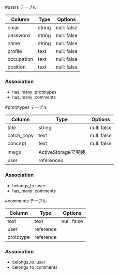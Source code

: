 #users テーブル

| Column             | Type   | Options     |
| ------------------ | ------ | ----------- |
| email              | string | null: false |
| password           | string | null: false |
| name               | string | null: false |
| profile            | text   | null: false |
| occupation         | text   | null: false |
| position           | text   | null: false |

### Association
- has_many :prototypes
- has_many :comments

#prototypes テーブル

| Column             | Type               | Options     |
| ------------------ | -------------------| ----------- |
| title              | string             | null: false |
| catch_copy         | text               | null: false |
| concept            | text               | null: false |
| image              | ActiveStorageで実装 |             |
| user               | references         |             |

### Association
- belongs_to :user
- has_many :comments

#comments テーブル

| Column             | Type               | Options     |
| ------------------ | -------------------| ----------- |
| text               | text               | null: false |
| user               | reference          |             |
| prototype          | reference          |             |

### Association
- belongs_to :user
- belongs_to :comments